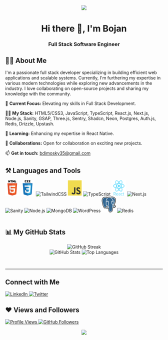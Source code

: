 <div align="center">
  <img src="https://i.ibb.co/mytnRrt/header.gif">
</div>

<h1 align="center">Hi there 👋, I'm Bojan</h1>
<h3 align="center">Full Stack Software Engineer</h3>

## 🙋‍♂️ About Me
I'm a passionate full stack developer specializing in building efficient web applications and scalable systems. Currently, I'm furthering my expertise in various modern technologies while exploring new advancements in the industry. I love collaborating on open-source projects and sharing my knowledge with the community.

 🔭 **Current Focus:** Elevating my skills in Full Stack Development.

 👨‍💻 **My Stack:** HTML5/CSS3, JavaScript, TypeScript, React.js, Next.js, Node.js, Sanity, GSAP, Three.js, Sentry, Shadcn, Neon, Postgres, Auth.js, Redis, Drizzle, Upstash.

 🌱 **Learning:** Enhancing my expertise in React Native.

 👯 **Collaborations:** Open for collaboration on exciting new projects.

 📫 **Get in touch:** bdimosky35@gmail.com

## ⚒ Languages and Tools
<div>
  <img src="https://raw.githubusercontent.com/devicons/devicon/master/icons/html5/html5-original-wordmark.svg" alt="HTML5" width="45" height="50"/> 
  <img src="https://raw.githubusercontent.com/devicons/devicon/master/icons/css3/css3-original-wordmark.svg" alt="CSS3" width="45" height="50"/>
  <img src="https://www.vectorlogo.zone/logos/tailwindcss/tailwindcss-icon.svg" alt="TailwindCSS" width="45" height="50"/> 
  <img src="https://raw.githubusercontent.com/devicons/devicon/master/icons/javascript/javascript-original.svg" alt="JavaScript" width="45" height="50"/> 
  <img src="https://profilinator.rishav.dev/skills-assets/typescript-original.svg" alt="TypeScript" width="45" height="50" />
  <img src="https://raw.githubusercontent.com/devicons/devicon/master/icons/react/react-original-wordmark.svg" alt="React" width="45" height="50"/>
  <img src="https://pulkitgangwar.gallerycdn.vsassets.io/extensions/pulkitgangwar/nextjs-snippets/1.0.1/1678968590213/Microsoft.VisualStudio.Services.Icons.Default" alt="Next.js" width="45" height="50"/>
  <img src="https://www.sanity.io/static/images/logo_rounded_square.png" alt="Sanity" width="45" height="50"/>
  <img src="https://user-images.githubusercontent.com/20521233/211317386-5aa4b06b-00d3-4b43-bc0e-57f9f6d4e74b.svg" alt="Node.js" width="45" height="50" />
  <img src="https://profilinator.rishav.dev/skills-assets/mongodb-original-wordmark.svg" alt="MongoDB" width="45" height="50" /> 
  <img src="https://cdn.icon-icons.com/icons2/2699/PNG/512/wordpress_tile_logo_icon_168757.png" alt="WordPress" width="45" height="50" />
  <img src="https://raw.githubusercontent.com/github/explore/main/topics/postgresql/postgresql.png" alt="Postgres" width="45" height="50" />
  <img src="https://raw.githubusercontent.com/marwin1991/profile-technology-icons/refs/heads/main/icons/redis.png" alt="Redis" width="50" />
</div>
<br>

## 📊 My GitHub Stats
<p align="center">
  <img src="https://github-readme-streak-stats.herokuapp.com/?user=bdimoski&show_icons=true&count_private=true&theme=react&hide_border=true&bg_color=0D1117" alt="GitHub Streak" /> <br>
  <picture>
    <source srcset="https://github-readme-stats.vercel.app/api?username=bdimoski&count_private=true&theme=react&hide_border=true&bg_color=0D1117" media="(prefers-color-scheme: dark)" />
    <source srcset="https://github-readme-stats.vercel.app/api?username=bdimoski&count_private=true&show_icons=true" media="(prefers-color-scheme: light), (prefers-color-scheme: no-preference)" />
    <img src="https://github-readme-stats.vercel.app/api?username=bdimoski&count_private=true&show_icons=true" alt="GitHub Stats"/>
  </picture>
  <img src="https://github-readme-stats.vercel.app/api/top-langs/?username=bdimoski&langs_count=8&count_private=true&layout=compact&theme=react&hide_border=true&bg_color=0D1117" alt="Top Languages" />
</p>
<br/>
<hr>

## Connect with Me
<p align="left">
  <a href="https://www.linkedin.com/in/bojandimoski/">
    <img src="https://img.icons8.com/fluent/48/000000/linkedin.png" alt="LinkedIn"/>
  </a>
  <a href="https://x.com/invincibo_">
    <img src="https://img.icons8.com/fluent/48/000000/twitter.png" alt="Twitter"/>
  </a>
</p>

## ❤ Views and Followers
<a href="https://github.com/Meghna-DAS/github-profile-views-counter">
    <img src="https://komarev.com/ghpvc/?username=bdimoski" alt="Profile Views"/>
</a>
<a href="https://github.com/bdimoski?tab=followers">
    <img src="https://img.shields.io/github/followers/bdimoski?label=Followers&style=social" alt="GitHub Followers"/>
</a>
<br/>
<div align="center">
 <br/>
  <img src="https://i.ibb.co/XYSXd3j/footer.gif">
</div>

